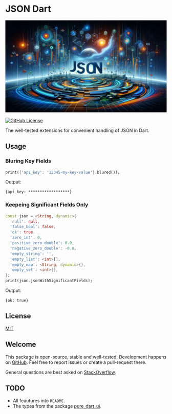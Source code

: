 # JSON Dart

![Cover - JSON Dart](https://raw.githubusercontent.com/signmotion/json_dart/master/images/cover.webp)

[![GitHub License](https://img.shields.io/badge/license-MIT-blue.svg)](https://raw.githubusercontent.com/signmotion/json_dart/master/LICENSE)

The well-tested extensions for convenient handling of JSON in Dart.

## Usage

### Bluring Key Fields

```dart
print({'api_key': '12345-my-key-value'}.blured());
```

Output:

```text
{api_key: ******************}
```

### Keepeing Significant Fields Only

```dart
const json = <String, dynamic>{
  'null': null,
  'false_bool': false,
  'ok': true,
  'zero_int': 0,
  'positive_zero_double': 0.0,
  'negative_zero_double': -0.0,
  'empty_string': '',
  'empty_list': <int>[],
  'empty_map': <String, dynamic>{},
  'empty_set': <int>{},
};
print(json.jsonWithSignificantFields);
```

Output:

```text
{ok: true}
```

## License

[MIT](LICENSE)

## Welcome

This package is open-source, stable and well-tested. Development happens on
[GitHub](https://github.com/signmotion/json_dart). Feel free to report issues
or create a pull-request there.

General questions are best asked on
[StackOverflow](https://stackoverflow.com/questions/tagged/json_dart).

## TODO

- All feautures into `README`.
- The types from the package [pure_dart_ui](https://pub.dev/packages/pure_dart_ui).
